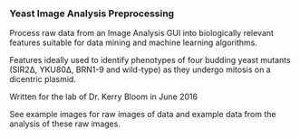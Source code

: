 ### Yeast Image Analysis Preprocessing ###

Process raw data from an Image Analysis GUI into biologically relevant features suitable for data mining and machine learning algorithms.

Features ideally used to identify phenotypes of four budding yeast mutants (SIR2∆, YKU80∆, BRN1-9 and wild-type)  as they undergo mitosis on a dicentric plasmid.

Written for the lab of Dr. Kerry Bloom in June 2016

See example images for raw images of data and example data from the analysis of these raw images.



